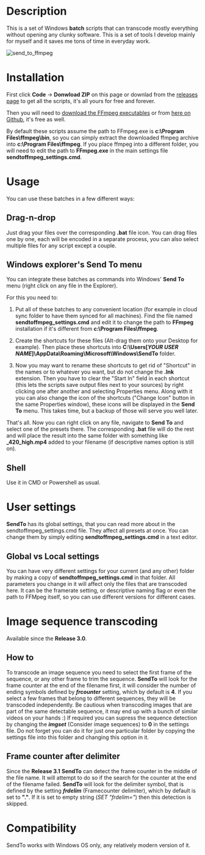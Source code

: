 # Description
This is a set of Windows **batch** scripts that can transcode mostly everything without opening any clunky software. This is a set of tools I develop mainly for myself and it saves me tons of time in everyday work.

![send_to_ffmpeg](https://user-images.githubusercontent.com/9025818/155185990-32fec47d-e557-4a2f-a412-49f2f9a57f3d.jpg "SendTo_FFmpeg presets in the Windows Explorer's Send To menu")

# Installation 

First click **Code** -> **Donwload ZIP** on this page or downlad from the [releases page](https://github.com/keerah/SendTo_FFmpeg/releases) to get all the scripts, it's all yours for free and forever.

Then you will need to [download the FFmpeg executables](https://ffmpeg.org/download.html#build-windows) or from [here on Github](https://github.com/BtbN/FFmpeg-Builds/releases), it's free as well.

By default these scripts assume the path to FFmpeg.exe is **c:\Program Files\ffmpeg\bin**, so you can simply extract the downloaded ffmpeg archive into **c:\Program Files\ffmpeg**. If you place ffmpeg into a different folder, you will need to edit the path to **FFmpeg.exe** in the main settings file **sendtoffmpeg_settings.cmd**.

# Usage
You can use these batches in a few different ways:

## Drag-n-drop
Just drag your files over the corresponding **.bat** file icon. You can drag files one by one, each will be encoded in a separate process, you can also select multiple files for any script except a couple.

## Windows explorer's Send To menu
You can integrate these batches as commands into Windows' **Send To** menu (right click on any file in the Explorer).

For this you need to:

1. Put all of these batches to any convenient location (for example in cloud sync folder to have them synced for all machines). Find the file named **sendtoffmpeg_settings.cmd** and edit it to change the path to **FFmpeg** installation if it's different from **c:\Program Files\ffmpeg**.

2. Create the shortcuts for these files (Alt-drag them onto your Desktop for example). Then place these shortcuts into **C:\Users\[_YOUR USER NAME_]\AppData\Roaming\Microsoft\Windows\SendTo** folder.

3. Now you may want to rename these shortcuts to get rid of "Shortcut" in the names or to whatever you want, but do not change the **.lnk** extension. Then you have to clear the "Start In" field in each shortcut (this lets the scripts save output files next to your sources) by right clicking one after another and selecting Properties menu. Along with it you can also change the icon of the shortcuts ("Change Icon" button in the same Properties window), these icons will be displayed in the **Send To** menu. This takes time, but a backup of those will serve you well later.

That's all. Now you can right click on any file, navigate to **Send To** and select one of the presets there. The corresponding **.bat** file will do the rest and will place the result into the same folder with something like **_420_high.mp4** added to your filename (if descriptive names option is still on).

## Shell

Use it in CMD or Powershell as usual.

# User settings

**SendTo** has its global settings, that you can read more about in the sendtoffmpeg_settings.cmd file. They affect all presets at once. You can change them by simply editing **sendtoffmpeg_settings.cmd** in a text editor.

## Global vs Local settings

You can have very different settings for your current (and any other) folder by making a copy of **sendtoffmpeg_settings.cmd** in that folder. All parameters you change in it will affect only the files that are transcoded here. It can be the framerate setting, or descriptive naming flag or even the path to FFMpeg itself, so you can use different versions for different cases.

# Image sequence transcoding

Available since the **Release 3.0**.

## How to
To transcode an image sequence you need to select the first frame of the sequence, or any other frame to trim the sequence. **SendTo** will look for the frame counter at the end of the filename first, it will consider the number of ending symbols defined by **_frcounter_** setting, which by default is **4**. If you select a few frames that belong to different sequences, they will be transcoded independently.
Be cautious when transcoding images that are part of the same detectable sequence, it may end up with a bunch of similar videos on your hands :) If required you can supress the sequence detection by changing the **_imgset_** (Consider image sequences) to **0** in the settings file. Do not forget you can do it for just one particular folder by copying the settings file into this folder and changing this option in it. 

## Frame counter after delimiter
Since the **Release 3.1** **SendTo** can detect the frame counter in the middle of the file name. It will attempt to do so if the search for the counter at the end of the filename failed. **SendTo** will look for the delimiter symbol, that is defined by the setting **_frdelim_** (Framecounter delimiter), which by default is set to **"."**. If it is set to empty string (_SET "frdelim="_) then this detection is skipped.

# Compatibility

SendTo works with Windows OS only, any relatively modern version of it. 